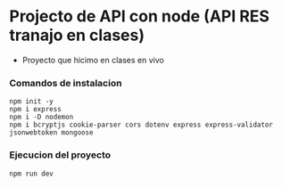 # Projecto de API con node (API RES tranajo en clases)

- Proyecto que hicimo en clases en vivo

### Comandos de instalacion

```
npm init -y
npm i express
npm i -D nodemon
npm i bcryptjs cookie-parser cors dotenv express express-validator jsonwebtoken mongoose
```

### Ejecucion del proyecto

```
npm run dev

```
